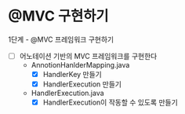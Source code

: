 # @MVC 구현하기

1단계 - @MVC 프레임워크 구현하기
- [ ] 어노테이션 기반의 MVC 프레임워크를 구현한다
  - AnnotionHanlderMapping.java
    - [x] HandlerKey 만들기
    - [x] HandlerExecution 만들기
  - HandlerExecution.java
    - [x] HandlerExecution이 작동할 수 있도록 만들기
